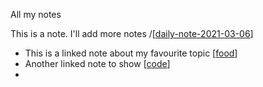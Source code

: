 All my notes

This is a note. I'll add more notes /[[daily-note-2021-03-06]]

- This is a linked note about my favourite topic [[food]]
- Another linked note to show [[code]]
-

[//begin]: # "Autogenerated link references for markdown compatibility"
[daily-note-2021-03-06]: daily-note-2021-03-06.md "Journal Entry,  Saturday, March 6"
[food]: food.md "food"
[code]: code.md "code"
[//end]: # "Autogenerated link references"
